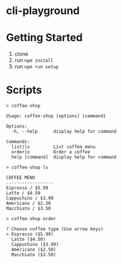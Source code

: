 cli-playground
===

# Getting Started
1. clone
1. run `npm install`
1. run `npm run setup`


# Scripts
```shell
> coffee-shop 

Usage: coffee-shop [options] [command]

Options:
  -h, --help      display help for command

Commands:
  list|ls         List coffee menu
  order|o         Order a coffee
  help [command]  display help for command

```

```shell
> coffee-shop ls

COFFEE MENU
------------------
Espresso / $5.99
Latte / $4.50
Cappuchino / $3.99
Americano / $2.50
Macchiato / $3.50

```

```shell
> coffee-shop order

? Choose coffee type (Use arrow keys)
> Espresso ($5.99) 
  Latte ($4.50) 
  Cappuchino ($3.99) 
  Americano ($2.50) 
  Macchiato ($3.50) 

```
